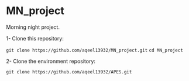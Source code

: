 # MN_project
Morning night project.

1- Clone this repository: 

`
git clone https://github.com/aqeel13932/MN_project.git
`
`
cd MN_project
`

2- Clone the environment repository:

`
git clone https://github.com/aqeel13932/APES.git
`

